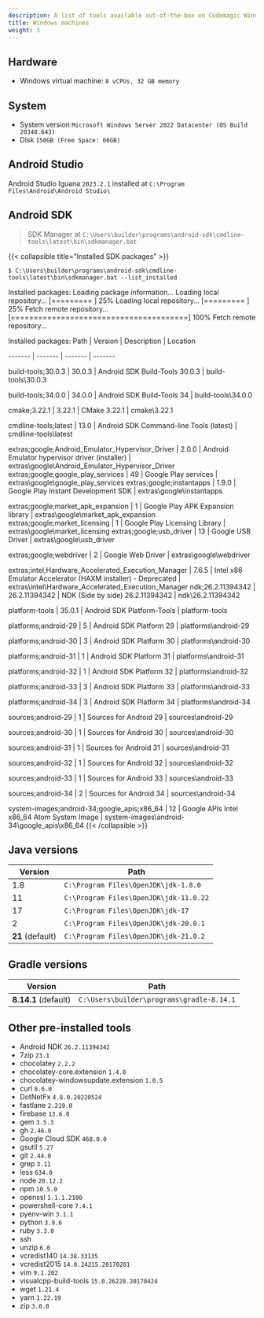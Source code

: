 ```yaml
---
description: A list of tools available out-of-the-box on Codemagic Windows build machines.
title: Windows machines
weight: 3
---
```


## Hardware

- Windows virtual machine: `8 vCPUs, 32 GB memory`

## System

- System version `Microsoft Windows Server 2022 Datacenter (OS Build 20348.643)`
- Disk `150GB (Free Space: 66GB)`


## Android Studio

Android Studio Iguana `2023.2.1` installed at `C:\Program Files\Android\Android Studio\`


## Android SDK

> SDK Manager at `C:\Users\builder\programs\android-sdk\cmdline-tools\latest\bin\sdkmanager.bat`

{{< collapsible title="Installed SDK packages" >}}
```
$ C:\Users\builder\programs\android-sdk\cmdline-tools\latest\bin\sdkmanager.bat --list_installed
```

Installed packages:
Loading package information...
Loading local repository...
[=========                              ] 25% Loading local repository...
[=========                              ] 25% Fetch remote repository...
[=======================================] 100% Fetch remote repository...

Installed packages:
  Path                                                | Version       | Description                                                  | Location

  -------                                             | -------       | -------                                                      | -------

  build-tools;30.0.3                                  | 30.0.3        | Android SDK Build-Tools 30.0.3                               | build-tools\30.0.3

  build-tools;34.0.0                                  | 34.0.0        | Android SDK Build-Tools 34                                   | build-tools\34.0.0

  cmake;3.22.1                                        | 3.22.1        | CMake 3.22.1                                                 | cmake\3.22.1

  cmdline-tools;latest                                | 13.0          | Android SDK Command-line Tools (latest)                      | cmdline-tools\latest

  extras;google;Android_Emulator_Hypervisor_Driver    | 2.0.0         | Android Emulator hypervisor driver (installer)               | extras\google\Android_Emulator_Hypervisor_Driver
  extras;google;google_play_services                  | 49            | Google Play services                                         | extras\google\google_play_services
  extras;google;instantapps                           | 1.9.0         | Google Play Instant Development SDK                          | extras\google\instantapps

  extras;google;market_apk_expansion                  | 1             | Google Play APK Expansion library                            | extras\google\market_apk_expansion
  extras;google;market_licensing                      | 1             | Google Play Licensing Library                                | extras\google\market_licensing
  extras;google;usb_driver                            | 13            | Google USB Driver                                            | extras\google\usb_driver

  extras;google;webdriver                             | 2             | Google Web Driver                                            | extras\google\webdriver

  extras;intel;Hardware_Accelerated_Execution_Manager | 7.6.5         | Intel x86 Emulator Accelerator (HAXM installer) - Deprecated | extras\intel\Hardware_Accelerated_Execution_Manager
  ndk;26.2.11394342                                   | 26.2.11394342 | NDK (Side by side) 26.2.11394342                             | ndk\26.2.11394342

  platform-tools                                      | 35.0.1        | Android SDK Platform-Tools                                   | platform-tools

  platforms;android-29                                | 5             | Android SDK Platform 29                                      | platforms\android-29

  platforms;android-30                                | 3             | Android SDK Platform 30                                      | platforms\android-30

  platforms;android-31                                | 1             | Android SDK Platform 31                                      | platforms\android-31

  platforms;android-32                                | 1             | Android SDK Platform 32                                      | platforms\android-32

  platforms;android-33                                | 3             | Android SDK Platform 33                                      | platforms\android-33

  platforms;android-34                                | 3             | Android SDK Platform 34                                      | platforms\android-34

  sources;android-29                                  | 1             | Sources for Android 29                                       | sources\android-29

  sources;android-30                                  | 1             | Sources for Android 30                                       | sources\android-30

  sources;android-31                                  | 1             | Sources for Android 31                                       | sources\android-31

  sources;android-32                                  | 1             | Sources for Android 32                                       | sources\android-32

  sources;android-33                                  | 1             | Sources for Android 33                                       | sources\android-33

  sources;android-34                                  | 2             | Sources for Android 34                                       | sources\android-34

  system-images;android-34;google_apis;x86_64         | 12            | Google APIs Intel x86_64 Atom System Image                   | system-images\android-34\google_apis\x86_64
{{< /collapsible >}}



## Java versions

| **Version** | **Path** |
|---------|------|
| 1.8 | `C:\Program Files\OpenJDK\jdk-1.8.0` |
| 11 | `C:\Program Files\OpenJDK\jdk-11.0.22` |
| 17 | `C:\Program Files\OpenJDK\jdk-17` |
| 2 | `C:\Program Files\OpenJDK\jdk-20.0.1` |
| **21** (default) | `C:\Program Files\OpenJDK\jdk-21.0.2` |



## Gradle versions

| **Version**          | **Path**                                  |
|----------------------|-------------------------------------------|
| **8.14.1** (default) | `C:\Users\builder\programs\gradle-8.14.1` |



## Other pre-installed tools

- Android NDK `26.2.11394342`
- 7zip `23.1`
- chocolatey `2.2.2`
- chocolatey-core.extension `1.4.0`
- chocolatey-windowsupdate.extension `1.0.5`
- curl `8.6.0`
- DotNetFx `4.8.0.20220524`
- fastlane `2.219.0`
- firebase `13.6.0`
- gem `3.5.3`
- gh `2.46.0`
- Google Cloud SDK `468.0.0` 
- gsutil `5.27`
- git `2.44.0`
- grep `3.11`
- less `634.0`
- node `20.12.2`
- npm `10.5.0`
- openssl `1.1.1.2100`
- powershell-core `7.4.1`
- pyenv-win `3.1.1`
- python `3.9.6`
- ruby `3.3.0`
- ssh
- unzip `6.0`
- vcredist140 `14.38.33135`
- vcredist2015 `14.0.24215.20170201`
- vim `9.1.202`
- visualcpp-build-tools `15.0.26228.20170424`
- wget `1.21.4`
- yarn `1.22.19`
- zip `3.0.0`

